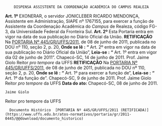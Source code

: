         DISPENSA ASSISTENTE DA COORDENAÇÃO ACADÊMICA DO CAMPUS REALEZA  

 **Art. 1º**  EXONERAR, o servidor JONICLEBER RICARDO MENDONÇA, Assistente em Administração, SIAPE nº 1767155, para exercer a função de Assistente da Coordenação Acadêmica do *Campus*  de Realeza, código FG-3, da Universidade Federal da Fronteira Sul.   **Art. 2º**  Esta Portaria entra em vigor na data de sua publicação no Diário Oficial da União.   **RETIFICAÇÃO**   Na [PORTARIA Nº 445/GR/UFFS/2011](https://www.uffs.edu.br/atos-normativos/portaria/gr/2011-0445), de 08 de junho de 2011, publicada no DOU nº 110, seção 2, p. 20,   **Onde se lê** **:** **“** Art. 2º entra em vigor na data de sua publicação no Diário Oficial da União”,   **Leia-se** **:** **“** Art. 1º entra em vigor dia 02 de junho de 2011”.   Chapecó-SC, 14 de junho de 2011.   Prof. Jaime Giolo Reitor *pro tempore*  da UFFS  **RETIFICAÇÃO**  Na [PORTARIA Nº 445/GR/UFFS/2011](https://www.uffs.edu.br/atos-normativos/portaria/gr/2011-0445), de 08 de junho de 2011, publicada no DOU nº 110, seção 2, p. 20,   **Onde se lê** **:** **“** Art. 1º para exercer a função de”,   **Leia-se** **:** **“** Art. 1º da função de”.   Chapecó-SC, 9 de junho de 2011.   Prof. Jaime Giolo Reitor *pro tempore*  da UFFS      **Data do ato:** Chapecó-SC, 08 de junho de 2011.   
 

    Jaime Giolo    
 Reitor pro tempore da UFFS 

      Documento Histórico  [PORTARIA Nº 445/GR/UFFS/2011 (RETIFICADA)](https://www.uffs.edu.br/atos-normativos/portaria/gr/2011-0445/@@download/documento_historico)     
      